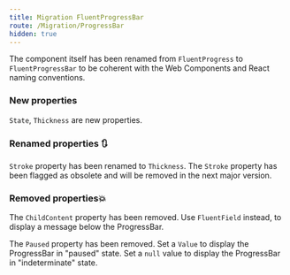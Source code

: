 ```yaml
---
title: Migration FluentProgressBar
route: /Migration/ProgressBar
hidden: true
---
```


The component itself has been renamed from `FluentProgress` to `FluentProgressBar`
to be coherent with the Web Components and React naming conventions.

### New properties
  `State`, `Thickness` are new properties.

### Renamed properties 🔃

  `Stroke` property has been renamed to `Thickness`.
  The `Stroke` property has been flagged as obsolete and will be removed in the next major version.

### Removed properties💥
  The `ChildContent` property has been removed. Use `FluentField` instead, to display
  a message below the ProgressBar.

  The `Paused` property has been removed. Set a `Value` to display the
  ProgressBar in "paused" state. Set a `null` value to display the ProgressBar in
  "indeterminate" state.

